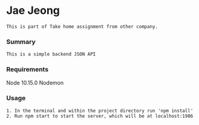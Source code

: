 # Jae Jeong
```
This is part of Take home assignment from other company.
```
### Summary

```
This is a simple backend JSON API
```

### Requirements

Node 10.15.0
Nodemon

### Usage

```
1. In the terminal and within the project directory run 'npm install'
2. Run npm start to start the server, which will be at localhost:1986
```